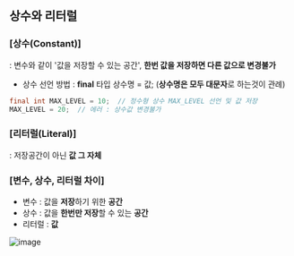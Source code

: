 ## 상수와 리터럴

### [상수(Constant)]
: 변수와 같이 '값을 저장할 수 있는 공간', **한번 값을 저장하면 다른 값으로 변경불가**
- 상수 선언 방법 : **final** 타입 상수명 = 값; (**상수명은 모두 대문자**로 하는것이 관례)
```java
final int MAX_LEVEL = 10;  // 정수형 상수 MAX_LEVEL 선언 및 값 저장
MAX_LEVEL = 20;  // 에러 : 상수값 변경불가
```

### [리터럴(Literal)]
: 저장공간이 아닌 **값 그 자체**


### [변수, 상수, 리터럴 차이]
- 변수 : 값을 **저장**하기 위한 **공간**
- 상수 : 값을 **한번만 저장**할 수 있는 **공간**
- 리터럴 : **값**

![image](https://user-images.githubusercontent.com/125248034/226635109-f22646d8-c4be-4e70-9936-610f05301d9a.png)


